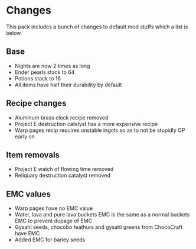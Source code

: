 # Changes
This pack includes a bunch of changes to default mod stuffs which a list is below

## Base
* Nights are now 2 times as long
* Ender pearls stack to 64
* Potions stack to 16
* All items have half their durability by default

## Recipe changes
* Aluminum brass clock recipe removed
* Project E destruction catalyst has a more expensive recipe
* Warp pages recip requires unstable ingots so as to not be stupidly OP early on

## Item removals
* Project E watch of flowing time removed
* Reliquary destruction catalyst removed

## EMC values
* Warp pages have no EMC value
* Water, lava and pure lava buckets EMC is the same as a normal buckets EMC to prevent dupage of EMC
* Gysahl seeds, chocobo feathurs and gysahl greens from ChocoCraft have EMC
* Added EMC for barley seeds
